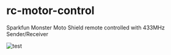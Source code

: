 # rc-motor-control
 Sparkfun Monster Moto Shield remote controlled with 433MHz Sender/Receiver

![test](https://i.imgur.com/1gk8QOD.jpg)
